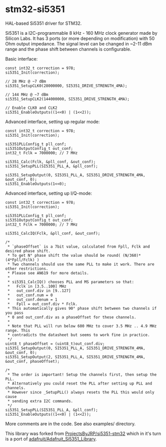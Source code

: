 # stm32-si5351

HAL-based Si5351 driver for STM32.

Si5351 is a I2C-programmable 8 kHz - 160 MHz clock generator made by Silicon Labs. It has 3 ports (or more depending on modification) with 50 Ohm output impedance. The signal level can be changed in ~2-11 dBm range and the phase shift between channels is configurable.

Basic interface:

```
const int32_t correction = 978;
si5351_Init(correction);

// 28 MHz @ ~7 dBm
si5351_SetupCLK0(28000000, SI5351_DRIVE_STRENGTH_4MA);

// 144 MHz @ ~7 dBm
si5351_SetupCLK2(144000000, SI5351_DRIVE_STRENGTH_4MA);

// Enable CLK0 and CLK2
si5351_EnableOutputs((1<<0) | (1<<2));
```

Advanced interface, setting up regular mode:

```
const int32_t correction = 978;
si5351_Init(correction);

si5351PLLConfig_t pll_conf;
si5351OutputConfig_t out_conf;
int32_t Fclk = 7000000; // 7 MHz

si5351_Calc(Fclk, &pll_conf, &out_conf);
si5351_SetupPLL(SI5351_PLL_A, &pll_conf);

si5351_SetupOutput(0, SI5351_PLL_A, SI5351_DRIVE_STRENGTH_4MA, &out_conf, 0);
si5351_EnableOutputs(1<<0);
```

Advanced interface, setting up I/Q-mode:

```
const int32_t correction = 978;
si5351_Init(correction);

si5351PLLConfig_t pll_conf;
si5351OutputConfig_t out_conf;
int32_t Fclk = 7000000; // 7 MHz

si5351_CalcIQ(Fclk, &pll_conf, &out_conf);

/*
 * `phaseOffset` is a 7bit value, calculated from Fpll, Fclk and desired phase shift.
 * To get N° phase shift the value should be round( (N/360)*(4*Fpll/Fclk) )
 * Two channels should use the same PLL to make it work. There are other restrictions.
 * Please see AN619 for more details.
 *
 * si5351_CalcIQ() chooses PLL and MS parameters so that:
 *   Fclk in [3.5..100] MHz
 *   out_conf.div in [9..127]
 *   out_conf.num = 0
 *   out_conf.denum = 1
 *   Fpll = out_conf.div * Fclk.
 * This automatically gives 90° phase shift between two channels if you pass
 * 0 and out_conf.div as a phaseOffset for these channels.
 *
 * Note that PLL will run below 600 MHz to cover 3.5 MHz .. 4.9 MHz range. This
 * contradicts the datasheet but seems to work fine in practice.
 */
uint8_t phaseOffset = (uint8_t)out_conf.div;
si5351_SetupOutput(0, SI5351_PLL_A, SI5351_DRIVE_STRENGTH_4MA, &out_conf, 0);
si5351_SetupOutput(2, SI5351_PLL_A, SI5351_DRIVE_STRENGTH_4MA, &out_conf, phaseOffset);

/*
 * The order is important! Setup the channels first, then setup the PLL.
 * Alternatively you could reset the PLL after setting up PLL and channels.
 * However since _SetupPLL() always resets the PLL this would only cause
 * sending extra I2C commands.
 */
si5351_SetupPLL(SI5351_PLL_A, &pll_conf);
si5351_EnableOutputs((1<<0) | (1<<2));
```

More comments are in the code. See also examples/ directory.

This library was forked from [ProjectsByJRP/si5351-stm32](https://github.com/ProjectsByJRP/si5351-stm32) which in it's turn is a port of [adafruit/Adafruit_Si5351_Library](https://github.com/adafruit/Adafruit_Si5351_Library).
